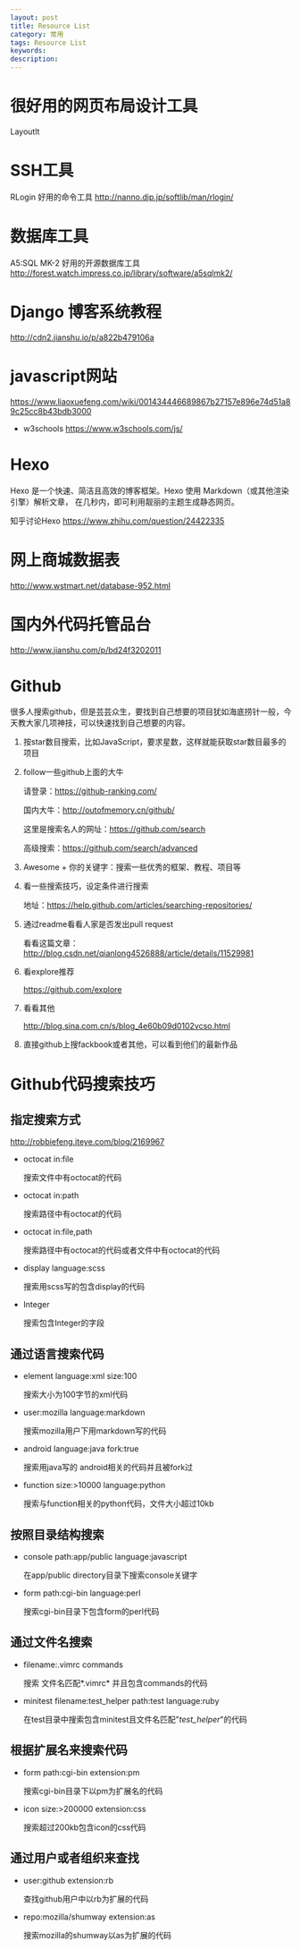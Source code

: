 ```yaml
---
layout: post
title: Resource List
category: 常用
tags: Resource List
keywords: 
description: 
---
```


# 很好用的网页布局设计工具
Layoutlt

# SSH工具
RLogin 好用的命令工具
http://nanno.dip.jp/softlib/man/rlogin/

# 数据库工具
A5:SQL MK-2 好用的开源数据库工具
http://forest.watch.impress.co.jp/library/software/a5sqlmk2/

# Django 博客系统教程
http://cdn2.jianshu.io/p/a822b479106a

# javascript网站
https://www.liaoxuefeng.com/wiki/001434446689867b27157e896e74d51a89c25cc8b43bdb3000

- w3schools
  https://www.w3schools.com/js/

# Hexo
Hexo 是一个快速、简洁且高效的博客框架。Hexo 使用 Markdown（或其他渲染引擎）解析文章，
在几秒内，即可利用靓丽的主题生成静态网页。

知乎讨论Hexo
https://www.zhihu.com/question/24422335

# 网上商城数据表
http://www.wstmart.net/database-952.html

# 国内外代码托管品台

http://www.jianshu.com/p/bd24f3202011
# Github
很多人搜索github，但是芸芸众生，要找到自己想要的项目犹如海底捞针一般，今天教大家几项神技，可以快速找到自己想要的内容。

1. 按star数目搜索，比如JavaScript，要求星数，这样就能获取star数目最多的项目

2. follow一些github上面的大牛

   请登录：https://github-ranking.com/

   国内大牛：http://outofmemory.cn/github/

   这里是搜索名人的网址：https://github.com/search

   高级搜索：https://github.com/search/advanced

3. Awesome + 你的关键字：搜索一些优秀的框架、教程、项目等

4. 看一些搜索技巧，设定条件进行搜索

   地址：https://help.github.com/articles/searching-repositories/


5. 通过readme看看人家是否发出pull request

   看看这篇文章：http://blog.csdn.net/qianlong4526888/article/details/11529981


6. 看explore推荐

   https://github.com/explore


7. 看看其他

   http://blog.sina.com.cn/s/blog_4e60b09d0102vcso.html


8. 直接github上搜fackbook或者其他，可以看到他们的最新作品


# Github代码搜索技巧

## 指定搜索方式

http://robbiefeng.iteye.com/blog/2169967
 
- octocat in:file
   
  搜索文件中有octocat的代码
    
- octocat in:path
    
  搜索路径中有octocat的代码
    
- octocat in:file,path
    
  搜索路径中有octocat的代码或者文件中有octocat的代码
    
- display language:scss
    
  搜索用scss写的包含display的代码
    
- Integer
    
  搜索包含Integer的字段
    

## 通过语言搜索代码

- element language:xml size:100

  搜索大小为100字节的xml代码
    
- user:mozilla language:markdown

  搜索mozilla用户下用markdown写的代码


- android language:java fork:true

  搜索用java写的 android相关的代码并且被fork过


- function size:>10000 language:python

  搜索与function相关的python代码，文件大小超过10kb


## 按照目录结构搜索

- console path:app/public language:javascript

  在app/public directory目录下搜索console关键字

- form path:cgi-bin language:perl

  搜索cgi-bin目录下包含form的perl代码


## 通过文件名搜索

- filename:.vimrc commands

  搜索 文件名匹配*.vimrc* 并且包含commands的代码

- minitest filename:test_helper path:test language:ruby

  在test目录中搜索包含minitest且文件名匹配"*test_helper*"的代码


## 根据扩展名来搜索代码

- form path:cgi-bin extension:pm

  搜索cgi-bin目录下以pm为扩展名的代码
    
- icon size:>200000 extension:css

  搜索超过200kb包含icon的css代码


## 通过用户或者组织来查找

- user:github extension:rb

  查找github用户中以rb为扩展的代码
    
- repo:mozilla/shumway extension:as

  搜索mozilla的shumway以as为扩展的代码
